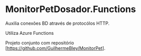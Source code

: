 # MonitorPetDosador.Functions
Auxilia conexões BD através de protocólos HTTP.

Utiliza Azure Functions

Projeto conjunto com repositório [https://github.com/GuilhermeBley/MonitorPet].
